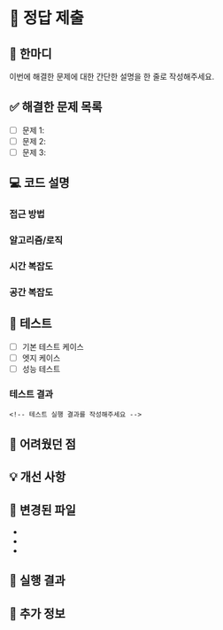 # 🎯 정답 제출

## 📝 한마디
<!-- 해결한 문제에 대한 간단한 한 줄 요약을 작성해주세요 -->
이번에 해결한 문제에 대한 간단한 설명을 한 줄로 작성해주세요.

## ✅ 해결한 문제 목록
<!-- 해결한 문제들을 체크해주세요 -->
- [ ] 문제 1: 
- [ ] 문제 2: 
- [ ] 문제 3: 

## 💻 코드 설명
<!-- 작성한 코드에 대한 설명을 작성해주세요 -->

### 접근 방법
<!-- 문제를 해결하기 위해 어떤 접근 방법을 사용했는지 설명해주세요 -->

### 알고리즘/로직
<!-- 사용한 알고리즘이나 핵심 로직을 설명해주세요 -->

### 시간 복잡도
<!-- 시간 복잡도를 작성해주세요 (예: O(n), O(n²)) -->

### 공간 복잡도
<!-- 공간 복잡도를 작성해주세요 (예: O(1), O(n)) -->

## 🧪 테스트
<!-- 테스트한 케이스들을 작성해주세요 -->
- [ ] 기본 테스트 케이스
- [ ] 엣지 케이스
- [ ] 성능 테스트

### 테스트 결과
```
<!-- 테스트 실행 결과를 작성해주세요 -->
```

## 🤔 어려웠던 점
<!-- 문제를 해결하면서 어려웠던 점이나 고민했던 부분을 작성해주세요 -->

## 💡 개선 사항
<!-- 코드를 더 개선할 수 있는 부분이나 다른 접근 방법이 있다면 작성해주세요 -->

## 📁 변경된 파일
<!-- 변경하거나 추가한 파일들을 나열해주세요 -->
- 
- 
- 

## 📸 실행 결과
<!-- 코드 실행 결과나 스크린샷이 있다면 첨부해주세요 -->

## 📝 추가 정보
<!-- 기타 리뷰어가 알아야 할 정보가 있다면 작성해주세요 -->
